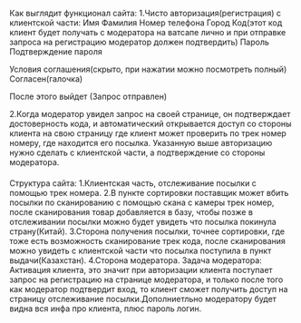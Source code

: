 Как выглядит функционал сайта:
1.Чисто авторизация(регистрация) с клиентской части:
Имя
Фамилия
Номер телефона
Город
Код(этот код клиент будет получать с модератора на ватсапе лично и при отправке запроса на регистрацию модератор должен подтвердить)
Пароль
Подтверждение пароля

Условия соглашения(скрыто, при нажатии можно посмотреть полный)
Согласен(галочка)

После этого выйдет (Запрос отправлен)

2.Когда модератор увидел запрос на своей странице, он подтверждает достоверность кода, и автоматический открывается доступ со стороны клиента на свою страницу где клиент может проверить по трек номер номеру, где находится его посылка. 
Указанную выше авторизацию нужно сделать с клиентской части, а подтверждение со стороны модератора.
####
Структура сайта:
1.Клиентская часть, отслеживание посылки с помощью трек номера.
2.В пункте сортировки поставщик может вбить посылки по сканированию с помощью скана с камеры трек номер, после сканирования товар добавляется в базу, чтобы позже в отслеживании посылки можно будет увидеть что посылка покинула страну(Китай).
3.Сторона получения посылки, точнее сортировки, где тоже есть возможность сканирование трек кода, после сканирования можно увидеть с клиентской части что посылка поступила в пункт выдачи(Казахстан).
4.Сторона модератора. Задача модератора: Активация клиента, это значит при авторизации клиента поступает запрос на регистрацию на странице модератора, и только после того как модератор подтвердит вход, то клиент сможет получить доступ на страницу отслеживание посылки.Дополниетльно модератору будет видна вся инфа про клиента, плюс пароль логин. 

